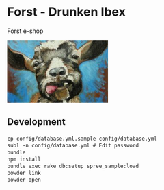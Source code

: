 # Forst - Drunken Ibex

Forst e-shop

![](logo.png)

## Development

```
cp config/database.yml.sample config/database.yml
subl -n config/database.yml # Edit password
bundle
npm install
bundle exec rake db:setup spree_sample:load
powder link
powder open
```
